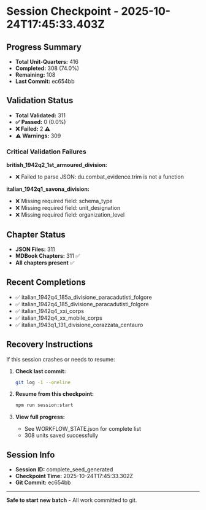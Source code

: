 # Session Checkpoint - 2025-10-24T17:45:33.403Z

## Progress Summary

- **Total Unit-Quarters:** 416
- **Completed:** 308 (74.0%)
- **Remaining:** 108
- **Last Commit:** ec654bb

## Validation Status

- **Total Validated:** 311
- **✅ Passed:** 0 (0.0%)
- **❌ Failed:** 2 ⚠️
- **⚠️ Warnings:** 309

### Critical Validation Failures

**british_1942q2_1st_armoured_division:**
  - ❌ Failed to parse JSON: du.combat_evidence.trim is not a function

**italian_1942q1_savona_division:**
  - ❌ Missing required field: schema_type
  - ❌ Missing required field: unit_designation
  - ❌ Missing required field: organization_level

## Chapter Status

- **JSON Files:** 311
- **MDBook Chapters:** 311 ✅
- **All chapters present** ✅

## Recent Completions

- ✅ italian_1942q4_185a_divisione_paracadutisti_folgore
- ✅ italian_1942q4_185_divisione_paracadutisti_folgore
- ✅ italian_1942q4_xxi_corps
- ✅ italian_1942q4_xx_mobile_corps
- ✅ italian_1943q1_131_divisione_corazzata_centauro

## Recovery Instructions

If this session crashes or needs to resume:

1. **Check last commit:**
   ```bash
   git log -1 --oneline
   ```

2. **Resume from this checkpoint:**
   ```bash
   npm run session:start
   ```

3. **View full progress:**
   - See WORKFLOW_STATE.json for complete list
   - 308 units saved successfully

## Session Info

- **Session ID:** complete_seed_generated
- **Checkpoint Time:** 2025-10-24T17:45:33.302Z
- **Git Commit:** ec654bb

---

**Safe to start new batch** - All work committed to git.
